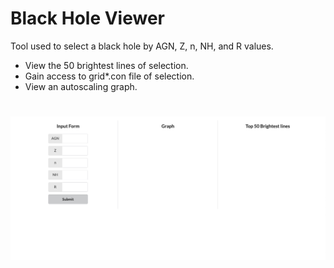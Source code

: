 # Black Hole Viewer

Tool used to select a black hole by AGN, Z, n, NH, and R values.

- View the 50 brightest lines of selection.
- Gain access to grid*.con file of selection.
- View an autoscaling graph.
# ![back-hole-viewer](gui/public/ReadMeIcon.png)
